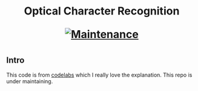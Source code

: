<h1 align="center">Optical Character Recognition 


[![Maintenance](https://img.shields.io/badge/Maintained%3F-yes-green.svg)](https://GitHub.com/Cindyalifia/face-mask-detection/graphs/commit-activity)
<h1>

## Intro

This code is from [codelabs](https://codelabs.developers.google.com/codelabs/mobile-vision-ocr/#0) which I really love the explanation. This repo is under maintaining.
